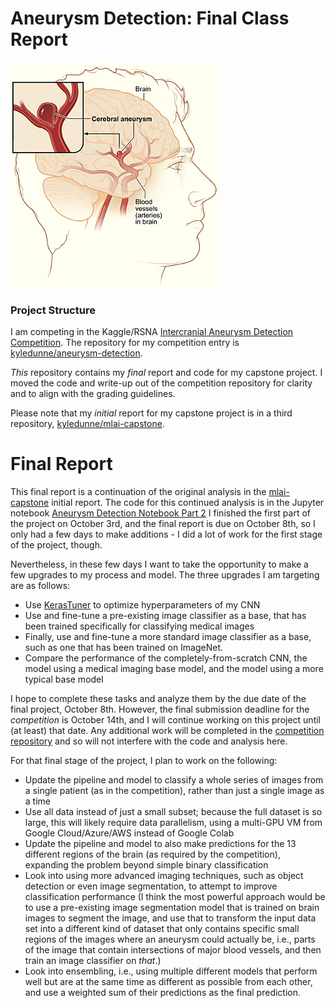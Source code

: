 # Aneurysm Detection: Final Class Report

![Diagram of a cerebral aneurysm, showing swelling at the intersection of two blood vessels within the brain](images/aneurysm.jpg)

### Project Structure

I am competing in the Kaggle/RSNA [Intercranial Aneurysm Detection Competition](https://www.kaggle.com/competitions/rsna-intracranial-aneurysm-detection). The repository for my competition entry is [kyledunne/aneurysm-detection](https://github.com/kyledunne/aneurysm-detection).

*This* repository contains my *final* report and code for my capstone project. I moved the code and write-up out of the competition repository for clarity and to align with the grading guidelines.

Please note that my *initial* report for my capstone project is in a third repository, [kyledunne/mlai-capstone](https://github.com/kyledunne/mlai-capstone).

# Final Report

This final report is a continuation of the original analysis in the [mlai-capstone](https://github.com/kyledunne/mlai-capstone) initial report. The code for this continued analysis is in the Jupyter notebook [Aneurysm Detection Notebook Part 2](aneurysm_detection.ipynb) I finished the first part of the project on October 3rd, and the final report is due on October 8th, so I only had a few days to make additions - I did a lot of work for the first stage of the project, though.

Nevertheless, in these few days I want to take the opportunity to make a few upgrades to my process and model. The three upgrades I am targeting are as follows:

- Use [KerasTuner](https://keras.io/keras_tuner/) to optimize hyperparameters of my CNN
- Use and fine-tune a pre-existing image classifier as a base, that has been trained specifically for classifying medical images
- Finally, use and fine-tune a more standard image classifier as a base, such as one that has been trained on ImageNet.
- Compare the performance of the completely-from-scratch CNN, the model using a medical imaging base model, and the model using a more typical base model

I hope to complete these tasks and analyze them by the due date of the final project, October 8th. However, the final submission deadline for the *competition* is October 14th, and I will continue working on this project until (at least) that date. Any additional work will be completed in the [competition repository](https://github.com/kyledunne/mlai-capstone-final) and so will not interfere with the code and analysis here.

For that final stage of the project, I plan to work on the following:

- Update the pipeline and model to classify a whole series of images from a single patient (as in the competition), rather than just a single image as a time
- Use all data instead of just a small subset; because the full dataset is so large, this will likely require data parallelism, using a multi-GPU VM from Google Cloud/Azure/AWS instead of Google Colab
- Update the pipeline and model to also make predictions for the 13 different regions of the brain (as required by the competition), expanding the problem beyond simple binary classification
- Look into using more advanced imaging techniques, such as object detection or even image segmentation, to attempt to improve classification performance (I think the most powerful approach would be to use a pre-existing image segmentation model that is trained on brain images to segment the image, and use that to transform the input data set into a different kind of dataset that only contains specific small regions of the images where an aneurysm could actually be, i.e., parts of the image that contain intersections of major blood vessels, and then train an image classifier on *that*.)
- Look into ensembling, i.e., using multiple different models that perform well but are at the same time as different as possible from each other, and use a weighted sum of their predictions as the final prediction.

